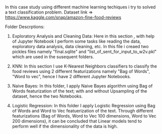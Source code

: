 
In this case study  using different machine learning techiques i try to solved  a text classification problem.
Dataset link => https://www.kaggle.com/snap/amazon-fine-food-reviews

Folder Descrptions:

1. Exploratory Analysis and Cleaning Data:
Here in this section , with help of  Jupyter Notebook I perform some tasks like reading the data, exploratory data analysis, data cleaning, etc.
 In this file i creaed two pickles files namely "final.sqlite" and "list_of_sent_for_input_to_w2v.pkl" which are used in the susequent folders.

2. KNN:
In this section I use K-Nearest Neighbors classifiers to classify the food reviews using 2 different featurizations namely "Bag of Words", "Word to vec", hence I have 2 different Jupyter Notebooks.

3. Naive Bayes:
In this folder, I apply Naive Bayes algorithm using Bag of Words featurization of the text; with and without Upsampling of the dataset, hence the two Notebooks.

4. Logistic Regression:
In this folder I apply Logistic Regression using Bag of Words and Word to Vec featuerization of the text.
Through different featurizations (Bag of Words, Word to Vec 100 dimensions, Word to Vec 200 dimensions), it can be concluded that Linear models tend to perform well if the dimensionality of the data is high.
